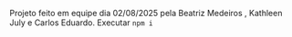 Projeto feito em equipe dia 02/08/2025 pela Beatriz Medeiros , Kathleen July e Carlos Eduardo.
Executar ``npm i``
